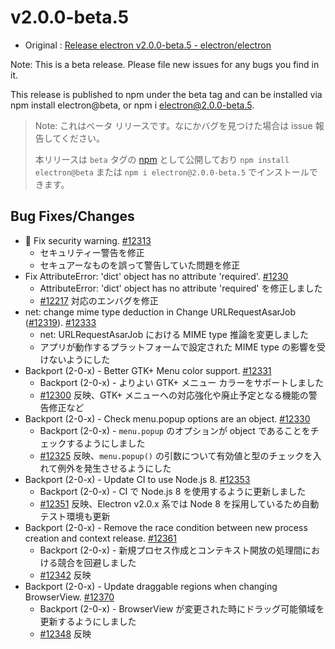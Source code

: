# v2.0.0-beta.5

* Original : [Release electron v2.0.0-beta.5 - electron/electron](https://github.com/electron/electron/releases/tag/v2.0.0-beta.5)

Note: This is a beta release. Please file new issues for any bugs you find in it.

This release is published to npm under the beta tag and can be installed via npm install electron@beta, or npm i electron@2.0.0-beta.5.

> Note: これはベータ リリースです。なにかバグを見つけた場合は issue 報告してください。
>
> 本リリースは `beta` タグの [npm](https://www.npmjs.com/package/electron) として公開しており `npm install electron@beta` または `npm i electron@2.0.0-beta.5` でインストールできます。

## Bug Fixes/Changes

* 🔧 Fix security warning. [#12313](https://github.com/electron/electron/pull/12313)
  * セキュリティー警告を修正
  * セキュアーなものを誤って警告していた問題を修正
* Fix AttributeError: 'dict' object has no attribute 'required'. [#1230](https://github.com/electron/electron/pull/1230)
  * AttributeError: 'dict' object has no attribute 'required' を修正しました
  * [#12217](https://github.com/electron/electron/pull/12217) 対応のエンバグを修正
* net: change mime type deduction in Change URLRequestAsarJob ([#12319](https://github.com/electron/electron/pull/12319)). [#12333](https://github.com/electron/electron/pull/12333)
  * net: URLRequestAsarJob における MIME type 推論を変更しました
  * アプリが動作するプラットフォームで設定された MIME type の影響を受けないようにした
* Backport (2-0-x) - Better GTK+ Menu color support. [#12331](https://github.com/electron/electron/pull/12331)
  * Backport (2-0-x) - よりよい GTK+ メニュー カラーをサポートしました
  * [#12300](https://github.com/electron/electron/pull/12300) 反映、GTK+ メニューへの対応強化や廃止予定となる機能の警告修正など
* Backport (2-0-x) - Check menu.popup options are an object. [#12330](https://github.com/electron/electron/pull/12330)
  * Backport (2-0-x) - `menu.popup` のオプションが object であることをチェックするようにしました
  * [#12325](https://github.com/electron/electron/pull/12325) 反映、`menu.popup()` の引数について有効値と型のチェックを入れて例外を発生させるようにした
* Backport (2-0-x) - Update CI to use Node.js 8. [#12353](https://github.com/electron/electron/pull/12353)
  * Backport (2-0-x) -  CI で Node.js 8 を使用するように更新しました
  * [#12351](https://github.com/electron/electron/pull/12351) 反映、Electron v2.0.x 系では Node 8 を採用しているため自動テスト環境も更新
* Backport (2-0-x) - Remove the race condition between new process creation and context release. [#12361](https://github.com/electron/electron/pull/12361)
  * Backport (2-0-x) - 新規プロセス作成とコンテキスト開放の処理間における競合を回避しました
  * [#12342](https://github.com/electron/electron/pull/12342) 反映
* Backport (2-0-x) - Update draggable regions when changing BrowserView. [#12370](https://github.com/electron/electron/pull/12370)
  * Backport (2-0-x) - BrowserView が変更された時にドラッグ可能領域を更新するようにしました
  * [#12348](https://github.com/electron/electron/pull/12348) 反映
